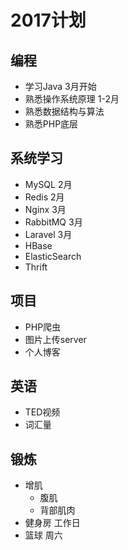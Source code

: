 # 2017计划

## 编程
 - 学习Java 3月开始
 - 熟悉操作系统原理 1-2月
 - 熟悉数据结构与算法
 - 熟悉PHP底层

## 系统学习
 - MySQL 2月
 - Redis 2月
 - Nginx 3月
 - RabbitMQ 3月
 - Laravel 3月
 - HBase
 - ElasticSearch
 - Thrift

## 项目
 - PHP爬虫
 - 图片上传server
 - 个人博客

## 英语
 - TED视频
 - 词汇量

## 锻炼
 - 增肌
    * 腹肌
    * 背部肌肉
 - 健身房 工作日
 - 篮球 周六


